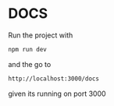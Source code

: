 # DOCS

Run the project with

```bash
npm run dev
```

and the go to

```bash
http://localhost:3000/docs
```

given its running on port 3000
